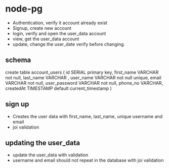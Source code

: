 # node-pg

- Authentication, verify it account already exist
- Signup, create new account
- login, verify and open the user_data account
- view, get the user_data account
- update, change the user_date verify before changing.

## schema

create table account_users (
id SERIAL primary key,
first_name VARCHAR not null,
last_name VARCHAR ,
user_name VARCHAR not null unique,
email VARCHAR not null,
user_password VARCHAR not null,
phone_no VARCHAR,
createdAt TIMESTAMP default current_timestamp
)

## sign up

- Creates the user data with first_name, last_name, unique username and email
- joi validation

## updating the user_data

- update the user_data with validation
- username and email should not repeat in the database with joi validation
